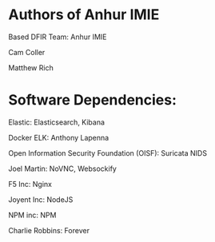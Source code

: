 # Authors of Anhur IMIE 

Based DFIR Team: Anhur IMIE

Cam Coller

Matthew Rich 


# Software Dependencies:

Elastic: Elasticsearch, Kibana

Docker ELK: Anthony Lapenna 

Open Information Security Foundation (OISF): Suricata NIDS

Joel Martin: NoVNC, Websockify

F5 Inc: Nginx

Joyent Inc: NodeJS

NPM inc: NPM

Charlie Robbins: Forever 
